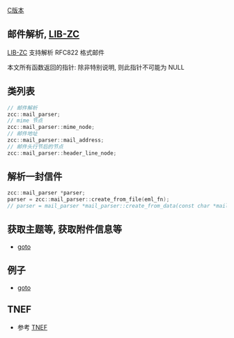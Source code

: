 
[C版本](./mime.md)

## 邮件解析, [LIB-ZC](./README.md)

[LIB-ZC](./README.md) 支持解析 RFC822 格式邮件

本文所有函数返回的指针: 除非特别说明, 则此指针不可能为 NULL

## 类列表

```c++
// 邮件解析
zcc::mail_parser;
// mime 节点
zcc::mail_parser::mime_node;
// 邮件地址
zcc::mail_parser::mail_address;
// 邮件头行节后的节点
zcc::mail_parser::header_line_node;
```

## 解析一封信件

```c++
zcc::mail_parser *parser;
parser = zcc::mail_parser::create_from_file(eml_fn);
// parser = mail_parser *mail_parser::create_from_data(const char *mail_data, int64_t mail_data_len, const char *default_charset);
```

## 获取主题等, 获取附件信息等

* [goto](../blob/master/include/zcc/zcc_mime.h)

## 例子

* [goto](../blob/master/cpp_sample/mime/)


## TNEF

* 参考 [TNEF](./tnef_cpp.md)
